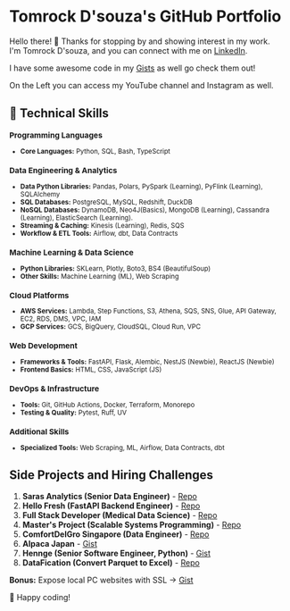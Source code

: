# Tomrock D'souza's GitHub Portfolio

Hello there! 👋 Thanks for stopping by and showing interest in my work.   
I'm Tomrock D'souza, and you can connect with me on [LinkedIn](https://www.linkedin.com/in/tomrockdsouza/). 

I have some awesome code in my [Gists](https://gist.github.com/tomrockdsouza/) as well go check them out! 

On the Left you can access my YouTube channel and  Instagram as well.

## 🚀 Technical Skills

<small>

### Programming Languages
- **Core Languages:** Python, SQL, Bash, TypeScript

### Data Engineering & Analytics
- **Data Python Libraries:** Pandas, Polars, PySpark (Learning), PyFlink (Learning), SQLAlchemy  
- **SQL Databases:** PostgreSQL, MySQL, Redshift, DuckDB  
- **NoSQL Databases:** DynamoDB, Neo4J(Basics), MongoDB (Learning), Cassandra (Learning), ElasticSearch (Learning).  
- **Streaming & Caching:** Kinesis (Learning), Redis, SQS  
- **Workflow & ETL Tools:** Airflow, dbt, Data Contracts  

### Machine Learning & Data Science
- **Python Libraries:** SKLearn, Plotly, Boto3, BS4 (BeautifulSoup)  
- **Other Skills:** Machine Learning (ML), Web Scraping  

### Cloud Platforms
- **AWS Services:** Lambda, Step Functions, S3, Athena, SQS, SNS, Glue, API Gateway, EC2, RDS, DMS, VPC, IAM  
- **GCP Services:** GCS, BigQuery, CloudSQL, Cloud Run, VPC  

### Web Development
- **Frameworks & Tools:** FastAPI, Flask, Alembic, NestJS (Newbie), ReactJS (Newbie)  
- **Frontend Basics:** HTML, CSS, JavaScript (JS)  

### DevOps & Infrastructure
- **Tools:** Git, GitHub Actions, Docker, Terraform, Monorepo  
- **Testing & Quality:** Pytest, Ruff, UV  

### Additional Skills
- **Specialized Tools:** Web Scraping, ML, Airflow, Data Contracts, dbt  

</small>

## Side Projects and Hiring Challenges
1. **Saras Analytics (Senior Data Engineer)** - [Repo](https://github.com/tomrockdsouza/bigquery-cleaning-challenge)  
2. **Hello Fresh (FastAPI Backend Engineer)** - [Repo](https://github.com/tomrockdsouza/fastapi-challenge)  
3. **Full Stack Developer (Medical Data Science)** - [Repo](https://github.com/tomrockdsouza/medical-imaging-dicom-assignment)  
4. **Master's Project (Scalable Systems Programming)** - [Repo](https://github.com/tomrockdsouza/mrjob-ssp)  
5. **ComfortDelGro Singapore (Data Engineer)** - [Repo](https://github.com/tomrockdsouza/singapore-weather)  
6. **Alpaca Japan** - [Gist](https://gist.github.com/tomrockdsouza/3b4b3f744ade13d7c6cd9ad97a6b25f6)  
7. **Hennge (Senior Software Engineer, Python)** - [Gist](https://gist.github.com/tomrockdsouza/e96af7e590ef3aa9c09761377c5be8cb)  
8. **DataFication (Convert Parquet to Excel)** - [Repo](https://github.com/tomrockdsouza/datafication)  

**Bonus:** Expose local PC websites with SSL → [Gist](https://gist.github.com/tomrockdsouza/d41e6cec7aaa2bbaa3867e1b1ec2430e)  

🚀 Happy coding!
